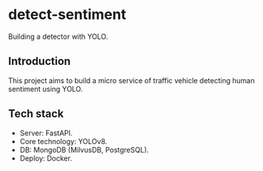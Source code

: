 # detect-sentiment

Building a detector with YOLO.

## Introduction

This project aims to build a micro service of traffic vehicle detecting human sentiment using YOLO. 

## Tech stack

- Server: FastAPI. 
- Core technology: YOLOv8. 
- DB: MongoDB (MilvusDB, PostgreSQL). 
- Deploy: Docker.